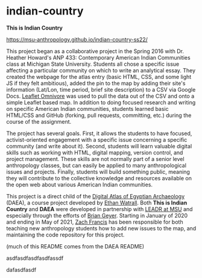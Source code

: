 indian-country
====

**This is Indian Country**

https://msu-anthropology.github.io/indian-country-ss22/

This project began as a collaborative project in the Spring 2016 with Dr. Heather Howard's ANP 433: Contemporary American Indian Communities class at Michigan State University. Students all chose a specific issue affecting a particular community on which to write an analytical essay. They created the webpage for the atlas entry (basic HTML, CSS, and some light JS if they felt ambitious), added the pin to the map by adding their site's information (Lat/Lon, time period, brief site description) to a CSV via Google Docs. [Leaflet Omnivore](https://github.com/mapbox/leaflet-omnivore) was used to pull the data out of the CSV and onto a simple Leaflet based map.  In addition to doing focused research and writing on specific American Indian communities, students learned basic HTML/CSS and GitHub (forking, pull requests, committing, etc.) during the course of the assignment.  

The project has several goals.  First, it allows the students to have focused, activist-oriented engagement with a specific issue concerning a specific community (and write about it).  Second, students will learn valuable digital skills such as working with HTML, digital mapping, version control, and project management. These skills are not normally part of a senior level anthropology classes, but can easily be applied to many anthropological issues and projects. Finally, students will build something public, meaning they will contribute to the collective knowledge and resources available on the open web about various American Indian communities.

This project is a direct child of the [Digital Atlas of Egyptian Archaeology](https://github.com/matrix-msu/daea) (DAEA), a course project developed by [Ethan Watrall](https://github.com/watrall). Both **This is Indian Country** and **DAEA** were developed in partnership with [LEADR at MSU](http://leadr.msu.edu) and especially through the efforts of [Brian Geyer](https://github.com/geyerbri). Starting in January of 2020 and ending in May of 2021, [Zach Francis](https://github.com/0Redfeather) has been responsible for both teaching new anthropology students how to add new issues to the map, and maintaining the code repository for this project.

(much of this README comes from the DAEA README)

asdfasdfasdfasdfassdf

dafasdfasdf
